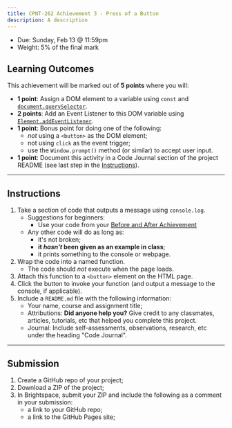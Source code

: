 ```yaml
---
title: CPNT-262 Achievement 3 - Press of a Button
description: A description
---
```

- Due: Sunday, Feb 13 @ 11:59pm
- Weight: 5% of the final mark

## Learning Outcomes
This achievement will be marked out of **5 points** where you will:
- **1 point**: Assign a DOM element to a variable using `const` and [`document.querySelector`](https://developer.mozilla.org/en-US/docs/Web/API/Document/querySelector).
- **2 points**: Add an Event Listener to this DOM variable using [`Element.addEventListener`](https://www.w3schools.com/jsref/met_element_addeventlistener.asp).
- **1 point**: Bonus point for doing one of the following:
    - _not_ using a `<button>` as the DOM element;
    - not using `click` as the event trigger;
    - use the `Window.prompt()` method (or similar) to accept user input.
- **1 point**: Document this activity in a Code Journal section of the project README (see last step in the [Instructions](#instructions)).

---

## Instructions
1. Take a section of code that outputs a message using `console.log`.
    - Suggestions for beginners:
        - Use your code from your [Before and After Achievement](/cpnt-262/assignments/achievement-2)
    - Any other code will do as long as:
        - it's not broken;
        - **it _hasn't_ been given as an example in class**;
        - it prints something to the console or webpage.
2. Wrap the code into a named function.
    - The code should _not_ execute when the page loads.
3. Attach this function to a `<button>` element on the HTML page.
4. Click the button to invoke your function (and output a message to the console, if applicable).
5. Include a `README.md` file with the following information:
    - Your name, course and assignment title;
    - Attributions: **Did anyone help you?** Give credit to any classmates, articles, tutorials, etc that helped you complete this project.
    - Journal: Include self-assessments, observations, research, etc under the heading "Code Journal". 

---

## Submission
1. Create a GitHub repo of your project;
2. Download a ZIP of the project;
3. In Brightspace, submit your ZIP and include the following as a comment in your submission:
    - a link to your GitHub repo;
    - a link to the GitHub Pages site;